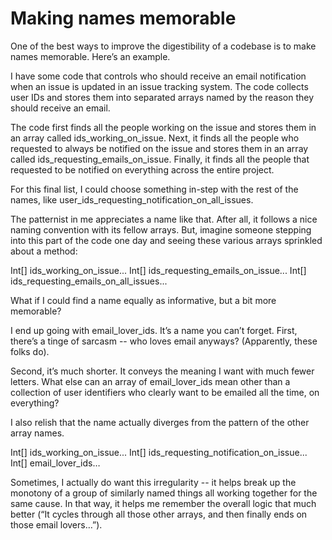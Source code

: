 # Making names memorable

One of the best ways to improve the digestibility of a codebase is to make names memorable. Here’s an example. 

I have some code that controls who should receive an email notification when an issue is updated in an issue tracking system. The code collects user IDs and stores them into separated arrays named by the reason they should receive an email.

The code first finds all the people working on the issue and stores them in an array called ids_working_on_issue.
Next, it finds all the people who requested to always be notified on the issue and stores them in an array called ids_requesting_emails_on_issue.
Finally, it finds all the people that requested to be notified on everything across the entire project.

For this final list, I could choose something in-step with the rest of the names, like user_ids_requesting_notification_on_all_issues.

The patternist in me appreciates a name like that. After all, it follows a nice naming convention with its fellow arrays. But, imagine someone stepping into this part of the code one day and seeing these various arrays sprinkled about a method:

Int[] ids_working_on_issue...
Int[] ids_requesting_emails_on_issue...
Int[] ids_requesting_emails_on_all_issues...

What if I could find a name equally as informative, but a bit more memorable?

I end up going with email_lover_ids. It’s a name you can’t forget. First, there’s a tinge of sarcasm -- who loves email anyways? (Apparently, these folks do). 

Second, it’s much shorter. It conveys the meaning I want with much fewer letters. What else can an array of email_lover_ids mean other than a collection of user identifiers who clearly want to be emailed all the time, on everything?

I also relish that the name actually diverges from the pattern of the other array names. 

Int[] ids_working_on_issue...
Int[] ids_requesting_notification_on_issue...
Int[] email_lover_ids…

Sometimes, I actually do want this irregularity -- it helps break up the monotony of a group of similarly named things all working together for the same cause. In that way, it helps me remember the overall logic that much better (“It cycles through all those other arrays, and then finally ends on those email lovers…”).
